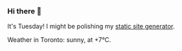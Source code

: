 ### Hi there :wave:

It's Tuesday! I might be polishing my [static site generator](https://github.com/bewuethr/pandoc-bash-blog).

Weather in Toronto: sunny, at +7°C.
